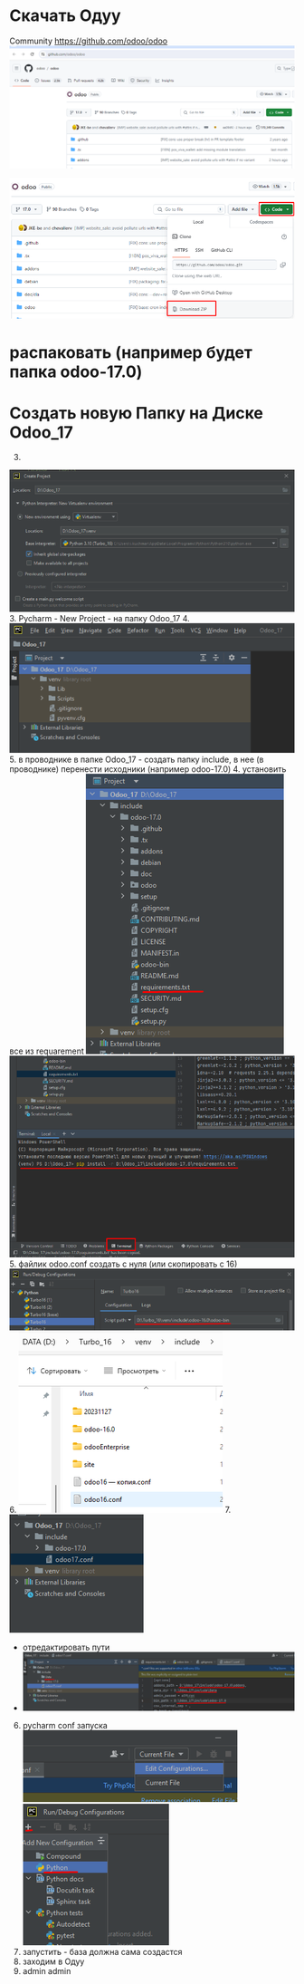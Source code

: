 Скачать Одуу
===========================

Community
https://github.com/odoo/odoo
![img.png](img.png)

![img_1.png](img_1.png)

распаковать (например будет папка odoo-17.0)
===========================

Создать новую Папку на Диске Odoo_17
===========================
3. 
![img_2.png](img_2.png)
3. Pycharm - New Project - на папку Odoo_17
4. ![img_3.png](img_3.png)
5. в проводнике в папке Odoo_17 - создать папку include, в нее (в проводнике) перенести исходники (например odoo-17.0) 
4. установить все из requarement
![img_4.png](img_4.png)
![img_5.png](img_5.png)
5. файлик odoo.conf
создать с нуля (или скопировать с 16)
![img_6.png](img_6.png)
6. ![img_7.png](img_7.png)
7. ![img_8.png](img_8.png)
- отредактировать пути 
- ![img_9.png](img_9.png)
6. pycharm conf запуска
![img_10.png](img_10.png)
![img_11.png](img_11.png)
7. запустить - база должна сама создастся
8. заходим в Одуу
8. admin admin